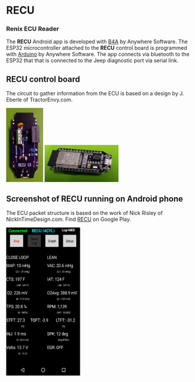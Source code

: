 # RECU    
### Renix ECU Reader

The **RECU** Android app is developed with [B4A](https://www.b4x.com/b4a.html) by Anywhere Software.  The ESP32 microcontroller attached to the **RECU** control board is programmed with [Arduino](https://www.arduino.cc) by Anywhere Software. The app connects via bluetooth to the ESP32 that that is connected to the Jeep diagnostic port via serial link.

## RECU control board
The circuit to gather information from the ECU is based on a design by J. Eberle of TractorEnvy.com.  

<img src="readme/RECU_1.png" alt="RECU_1.png" width="100px" height="200px"> <img src="readme/RECU_2.png" alt="RECU_1.png" width="200px" height="100px">

## Screenshot of RECU running on Android phone
The ECU packet structure is based on the work of Nick Risley of NickInTimeDesign.com. Find [RECU](https://play.google.com/store/apps/details?id=cmarsoft.recu) on Google Play.

<img src="readme/Screenshot_RECU_1.png" alt="RECU_1.png" width="200px" height="400px">
